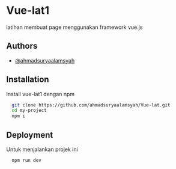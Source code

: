 # Vue-lat1

latihan membuat page menggunakan framework vue.js

## Authors

- [@ahmadsuryaalamsyah](https://github.com/ahmadsuryaalamsyah)

## Installation

Install vue-lat1 dengan npm

```bash
  git clone https://github.com/ahmadsuryaalamsyah/Vue-lat.git
  cd my-project
  npm i
```

## Deployment

Untuk menjalankan projek ini

```bash
  npm run dev
```
